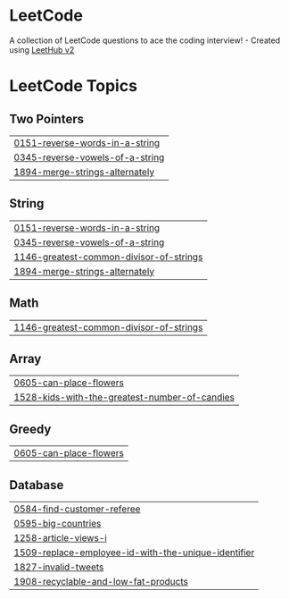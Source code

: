 # LeetCode
A collection of LeetCode questions to ace the coding interview! - Created using [LeetHub v2](https://github.com/arunbhardwaj/LeetHub-2.0)

<!---LeetCode Topics Start-->
# LeetCode Topics
## Two Pointers
|  |
| ------- |
| [0151-reverse-words-in-a-string](https://github.com/MadhumithaSekamuri/LeetCode/tree/master/0151-reverse-words-in-a-string) |
| [0345-reverse-vowels-of-a-string](https://github.com/MadhumithaSekamuri/LeetCode/tree/master/0345-reverse-vowels-of-a-string) |
| [1894-merge-strings-alternately](https://github.com/MadhumithaSekamuri/LeetCode/tree/master/1894-merge-strings-alternately) |
## String
|  |
| ------- |
| [0151-reverse-words-in-a-string](https://github.com/MadhumithaSekamuri/LeetCode/tree/master/0151-reverse-words-in-a-string) |
| [0345-reverse-vowels-of-a-string](https://github.com/MadhumithaSekamuri/LeetCode/tree/master/0345-reverse-vowels-of-a-string) |
| [1146-greatest-common-divisor-of-strings](https://github.com/MadhumithaSekamuri/LeetCode/tree/master/1146-greatest-common-divisor-of-strings) |
| [1894-merge-strings-alternately](https://github.com/MadhumithaSekamuri/LeetCode/tree/master/1894-merge-strings-alternately) |
## Math
|  |
| ------- |
| [1146-greatest-common-divisor-of-strings](https://github.com/MadhumithaSekamuri/LeetCode/tree/master/1146-greatest-common-divisor-of-strings) |
## Array
|  |
| ------- |
| [0605-can-place-flowers](https://github.com/MadhumithaSekamuri/LeetCode/tree/master/0605-can-place-flowers) |
| [1528-kids-with-the-greatest-number-of-candies](https://github.com/MadhumithaSekamuri/LeetCode/tree/master/1528-kids-with-the-greatest-number-of-candies) |
## Greedy
|  |
| ------- |
| [0605-can-place-flowers](https://github.com/MadhumithaSekamuri/LeetCode/tree/master/0605-can-place-flowers) |
## Database
|  |
| ------- |
| [0584-find-customer-referee](https://github.com/MadhumithaSekamuri/LeetCode/tree/master/0584-find-customer-referee) |
| [0595-big-countries](https://github.com/MadhumithaSekamuri/LeetCode/tree/master/0595-big-countries) |
| [1258-article-views-i](https://github.com/MadhumithaSekamuri/LeetCode/tree/master/1258-article-views-i) |
| [1509-replace-employee-id-with-the-unique-identifier](https://github.com/MadhumithaSekamuri/LeetCode/tree/master/1509-replace-employee-id-with-the-unique-identifier) |
| [1827-invalid-tweets](https://github.com/MadhumithaSekamuri/LeetCode/tree/master/1827-invalid-tweets) |
| [1908-recyclable-and-low-fat-products](https://github.com/MadhumithaSekamuri/LeetCode/tree/master/1908-recyclable-and-low-fat-products) |
<!---LeetCode Topics End-->